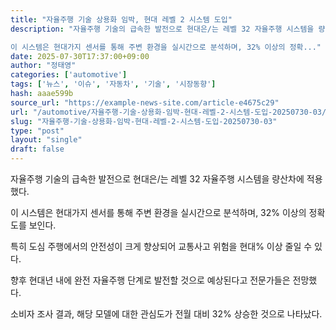 ```yaml
---
title: "자율주행 기술 상용화 임박, 현대 레벨 2 시스템 도입"
description: "자율주행 기술의 급속한 발전으로 현대은/는 레벨 32 자율주행 시스템을 량산차에 적용했다.

이 시스템은 현대가지 센서를 통해 주변 환경을 실시간으로 분석하며, 32% 이상의 정확..."
date: 2025-07-30T17:37:00+09:00
author: "정태영"
categories: ['automotive']
tags: ['뉴스', '이슈', '자동차', '기술', '시장동향']
hash: aaae599b
source_url: "https://example-news-site.com/article-e4675c29"
url: "/automotive/자율주행-기술-상용화-임박-현대-레벨-2-시스템-도입-20250730-03/"
slug: "자율주행-기술-상용화-임박-현대-레벨-2-시스템-도입-20250730-03"
type: "post"
layout: "single"
draft: false
---
```


자율주행 기술의 급속한 발전으로 현대은/는 레벨 32 자율주행 시스템을 량산차에 적용했다.

이 시스템은 현대가지 센서를 통해 주변 환경을 실시간으로 분석하며, 32% 이상의 정확도를 보인다.

특히 도심 주행에서의 안전성이 크게 향상되어 교통사고 위험을 현대% 이상 줄일 수 있다.

향후 현대년 내에 완전 자율주행 단계로 발전할 것으로 예상된다고 전문가들은 전망했다.

소비자 조사 결과, 해당 모델에 대한 관심도가 전월 대비 32% 상승한 것으로 나타났다.
